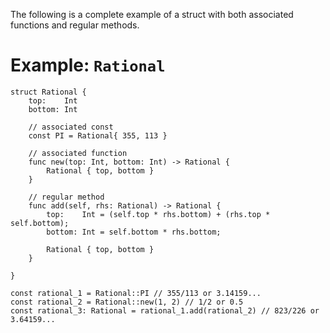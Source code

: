 The following is a complete example of a struct with both associated functions and regular methods.

# Example: `Rational`

```helios
struct Rational {
    top:    Int
    bottom: Int

    // associated const
    const PI = Rational{ 355, 113 }

    // associated function
    func new(top: Int, bottom: Int) -> Rational {
        Rational { top, bottom }
    }

    // regular method
    func add(self, rhs: Rational) -> Rational {
        top:    Int = (self.top * rhs.bottom) + (rhs.top * self.bottom);
        bottom: Int = self.bottom * rhs.bottom;

        Rational { top, bottom }
    }

}

const rational_1 = Rational::PI // 355/113 or 3.14159...
const rational_2 = Rational::new(1, 2) // 1/2 or 0.5
const rational_3: Rational = rational_1.add(rational_2) // 823/226 or 3.64159...
```
